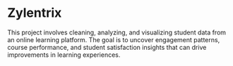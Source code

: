 # Zylentrix
This project involves cleaning, analyzing, and visualizing student data from an online learning platform. The goal is to uncover engagement patterns, course performance, and student satisfaction insights that can drive improvements in learning experiences.
